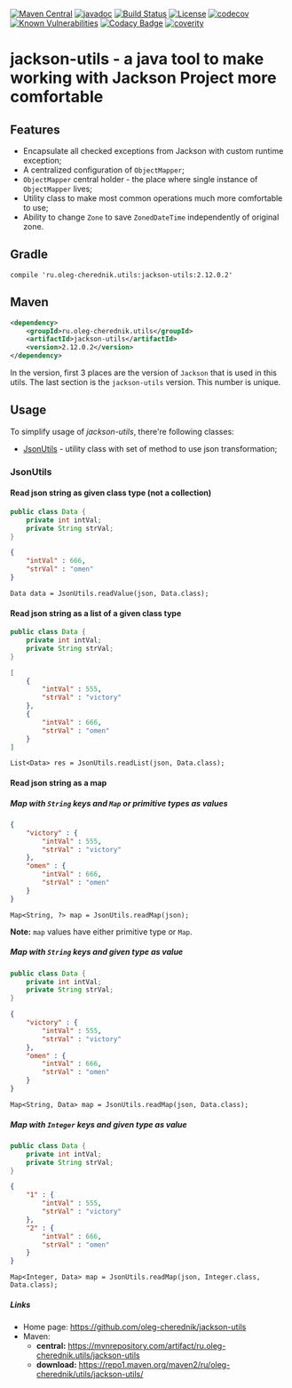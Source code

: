 [![Maven Central](https://maven-badges.herokuapp.com/maven-central/ru.oleg-cherednik.utils/jackson-utils/badge.svg)](https://maven-badges.herokuapp.com/maven-central/ru.oleg-cherednik.utils/jackson-utils)
[![javadoc](https://javadoc.io/badge2/ru.oleg-cherednik.utils/jackson-utils/javadoc.svg)](https://javadoc.io/doc/ru.oleg-cherednik.utils/jackson-utils)
[![Build Status](https://travis-ci.org/oleg-cherednik/jackson-utils.svg?branch=dev)](https://travis-ci.org/oleg-cherednik/jackson-utils)
[![License](https://img.shields.io/badge/License-Apache%202.0-blue.svg)](http://www.apache.org/licenses/LICENSE-2.0.txt)
[![codecov](https://codecov.io/gh/oleg-cherednik/jackson-utils/branch/dev/graph/badge.svg)](https://codecov.io/gh/oleg-cherednik/jackson-utils)
[![Known Vulnerabilities](https://snyk.io//test/github/oleg-cherednik/jackson-utils/badge.svg?targetFile=build.gradle)](https://snyk.io//test/github/oleg-cherednik/jackson-utils?targetFile=build.gradle)
[![Codacy Badge](https://app.codacy.com/project/badge/Grade/a2abf7ff8b1b4e82ad2cd0d039aea353)](https://www.codacy.com/gh/oleg-cherednik/jackson-utils/dashboard?utm_source=github.com&amp;utm_medium=referral&amp;utm_content=oleg-cherednik/jackson-utils&amp;utm_campaign=Badge_Grade)
[![coverity](https://scan.coverity.com/projects/22381/badge.svg)](https://scan.coverity.com/projects/oleg-cherednik-jackson-utils)
     
jackson-utils - a java tool to make working with Jackson Project more comfortable
=====================

## Features
* Encapsulate all checked exceptions from Jackson with custom runtime exception;
* A centralized configuration of `ObjectMapper`;
* `ObjectMapper` central holder - the place where single instance of `ObjectMapper` lives;
* Utility class to make most common operations much more comfortable to use;
* Ability to change `Zone` to save `ZonedDateTime` independently of original zone.

## Gradle

```
compile 'ru.oleg-cherednik.utils:jackson-utils:2.12.0.2'
```

## Maven

```xml
<dependency>
    <groupId>ru.oleg-cherednik.utils</groupId>
    <artifactId>jackson-utils</artifactId>
    <version>2.12.0.2</version>
</dependency>
```                                                    

In the version, first 3 places are the version of `Jackson` that is used in this utils.
The last section is the `jackson-utils` version. This number is unique. 

## Usage 

To simplify usage of _jackson-utils_, there're following classes:
* [JsonUtils](#jsonutils) - utility class with set of method to use json transformation;

### JsonUtils

#### Read json string as given class type (not a collection)

```java
public class Data {
    private int intVal;
    private String strVal;
}
```
```json                        
{
    "intVal" : 666,
    "strVal" : "omen"
}
```
```
Data data = JsonUtils.readValue(json, Data.class);
```

#### Read json string as a list of a given class type

```java
public class Data {
    private int intVal;
    private String strVal;
}
```
```json                        
[
    {
        "intVal" : 555,
        "strVal" : "victory"
    },
    {
        "intVal" : 666,
        "strVal" : "omen"
    }
]
```
```
List<Data> res = JsonUtils.readList(json, Data.class);
```

#### Read json string as a map

##### Map with `String` keys and `Map` or primitive types as values

```json                        
{
    "victory" : {
        "intVal" : 555,
        "strVal" : "victory"
    },
    "omen" : {
        "intVal" : 666,
        "strVal" : "omen"
    }
}
```
```
Map<String, ?> map = JsonUtils.readMap(json);
```
**Note:** `map` values have either primitive type or `Map`.

##### Map with `String` keys and given type as value

```java
public class Data {
    private int intVal;
    private String strVal;
}
```
```json                        
{
    "victory" : {
        "intVal" : 555,
        "strVal" : "victory"
    },
    "omen" : {
        "intVal" : 666,
        "strVal" : "omen"
    }
}
```
```
Map<String, Data> map = JsonUtils.readMap(json, Data.class);
```

##### Map with `Integer` keys and given type as value

```java
public class Data {
    private int intVal;
    private String strVal;
}
```
```json                        
{
    "1" : {
        "intVal" : 555,
        "strVal" : "victory"
    },
    "2" : {
        "intVal" : 666,
        "strVal" : "omen"
    }
}
```
```
Map<Integer, Data> map = JsonUtils.readMap(json, Integer.class, Data.class);
```

##### Links
* Home page: https://github.com/oleg-cherednik/jackson-utils
* Maven:
  * **central:** https://mvnrepository.com/artifact/ru.oleg-cherednik.utils/jackson-utils
  * **download:** https://repo1.maven.org/maven2/ru/oleg-cherednik/utils/jackson-utils/
